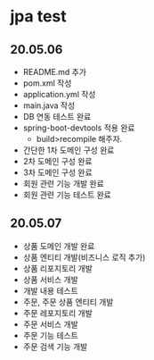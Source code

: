 # jpa test

## 20.05.06
- README.md 추가
- pom.xml 작성
- application.yml 작성
- main.java 작성
- DB 연동 테스트 완료
- spring-boot-devtools 적용 완료
    - build>recompile 해주자.
- 간단한 1차 도메인 구성 완료
- 2차 도메인 구성 완료
- 3차 도메인 구성 완료
- 회원 관련 기능 개발 완료
- 회원 관련 기능 테스트 완료

## 20.05.07
- 상품 도메인 개발 완료
- 상품 엔티티 개발(비즈니스 로직 추가)
- 상품 리포지토리 개발
- 상품 서비스 개발
- 개발 내용 테스트
- 주문, 주문 상품 엔티티 개발
- 주문 레포지토리 개발
- 주문 서비스 개발
- 주문 기능 테스트
- 주문 검색 기능 개발


